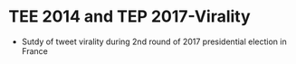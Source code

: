# TEE 2014 and TEP 2017-Virality

- Sutdy of tweet virality during 2nd round of 2017 presidential election in France
